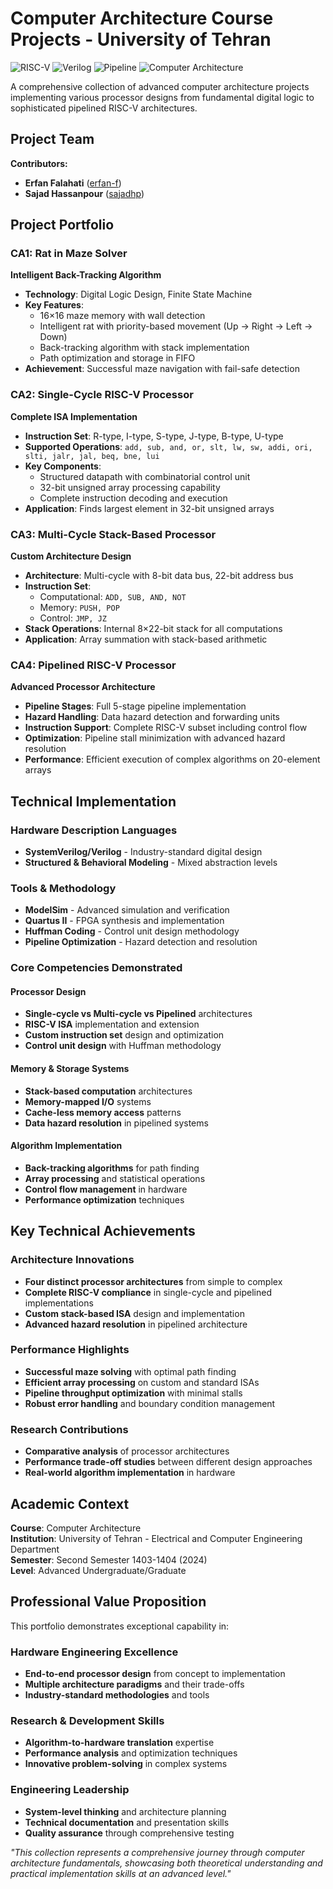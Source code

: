 # Computer Architecture Course Projects - University of Tehran

![RISC-V](https://img.shields.io/badge/RISC--V-Processor_Design-blue) ![Verilog](https://img.shields.io/badge/Verilog-HDL-green) ![Pipeline](https://img.shields.io/badge/Pipeline-Architecture-orange) ![Computer Architecture](https://img.shields.io/badge/Computer-Architecture-purple)

A comprehensive collection of advanced computer architecture projects implementing various processor designs from fundamental digital logic to sophisticated pipelined RISC-V architectures.

## Project Team

**Contributors:**
- **Erfan Falahati** ([erfan-f](https://github.com/erfan-f))
- **Sajad Hassanpour** ([sajadhp](https://github.com/sajadhp1383))

## Project Portfolio

### **CA1: Rat in Maze Solver** 
**Intelligent Back-Tracking Algorithm**
- **Technology**: Digital Logic Design, Finite State Machine
- **Key Features**:
  - 16×16 maze memory with wall detection
  - Intelligent rat with priority-based movement (Up → Right → Left → Down)
  - Back-tracking algorithm with stack implementation
  - Path optimization and storage in FIFO
- **Achievement**: Successful maze navigation with fail-safe detection

### **CA2: Single-Cycle RISC-V Processor**
**Complete ISA Implementation**
- **Instruction Set**: R-type, I-type, S-type, J-type, B-type, U-type
- **Supported Operations**: `add, sub, and, or, slt, lw, sw, addi, ori, slti, jalr, jal, beq, bne, lui`
- **Key Components**:
  - Structured datapath with combinatorial control unit
  - 32-bit unsigned array processing capability
  - Complete instruction decoding and execution
- **Application**: Finds largest element in 32-bit unsigned arrays

### **CA3: Multi-Cycle Stack-Based Processor**
**Custom Architecture Design**
- **Architecture**: Multi-cycle with 8-bit data bus, 22-bit address bus
- **Instruction Set**: 
  - Computational: `ADD, SUB, AND, NOT` 
  - Memory: `PUSH, POP`
  - Control: `JMP, JZ`
- **Stack Operations**: Internal 8×22-bit stack for all computations
- **Application**: Array summation with stack-based arithmetic

### **CA4: Pipelined RISC-V Processor**
**Advanced Processor Architecture**
- **Pipeline Stages**: Full 5-stage pipeline implementation
- **Hazard Handling**: Data hazard detection and forwarding units
- **Instruction Support**: Complete RISC-V subset including control flow
- **Optimization**: Pipeline stall minimization with advanced hazard resolution
- **Performance**: Efficient execution of complex algorithms on 20-element arrays

## Technical Implementation

### Hardware Description Languages
- **SystemVerilog/Verilog** - Industry-standard digital design
- **Structured & Behavioral Modeling** - Mixed abstraction levels

### Tools & Methodology
- **ModelSim** - Advanced simulation and verification
- **Quartus II** - FPGA synthesis and implementation
- **Huffman Coding** - Control unit design methodology
- **Pipeline Optimization** - Hazard detection and resolution

### Core Competencies Demonstrated

#### Processor Design
- **Single-cycle vs Multi-cycle vs Pipelined** architectures
- **RISC-V ISA** implementation and extension
- **Custom instruction set** design and optimization
- **Control unit design** with Huffman methodology

#### Memory & Storage Systems
- **Stack-based computation** architectures
- **Memory-mapped I/O** systems
- **Cache-less memory access** patterns
- **Data hazard resolution** in pipelined systems

#### Algorithm Implementation
- **Back-tracking algorithms** for path finding
- **Array processing** and statistical operations
- **Control flow management** in hardware
- **Performance optimization** techniques

## Key Technical Achievements

### Architecture Innovations
- **Four distinct processor architectures** from simple to complex
- **Complete RISC-V compliance** in single-cycle and pipelined implementations
- **Custom stack-based ISA** design and implementation
- **Advanced hazard resolution** in pipelined architecture

### Performance Highlights
- **Successful maze solving** with optimal path finding
- **Efficient array processing** on custom and standard ISAs
- **Pipeline throughput optimization** with minimal stalls
- **Robust error handling** and boundary condition management

### Research Contributions
- **Comparative analysis** of processor architectures
- **Performance trade-off studies** between different design approaches
- **Real-world algorithm implementation** in hardware

## Academic Context

**Course**: Computer Architecture  
**Institution**: University of Tehran - Electrical and Computer Engineering Department  
**Semester**: Second Semester 1403-1404 (2024)  
**Level**: Advanced Undergraduate/Graduate


## Professional Value Proposition

This portfolio demonstrates exceptional capability in:

### Hardware Engineering Excellence
- **End-to-end processor design** from concept to implementation
- **Multiple architecture paradigms** and their trade-offs
- **Industry-standard methodologies** and tools

### Research & Development Skills
- **Algorithm-to-hardware translation** expertise
- **Performance analysis** and optimization techniques
- **Innovative problem-solving** in complex systems

### Engineering Leadership
- **System-level thinking** and architecture planning
- **Technical documentation** and presentation skills
- **Quality assurance** through comprehensive testing

*"This collection represents a comprehensive journey through computer architecture fundamentals, showcasing both theoretical understanding and practical implementation skills at an advanced level."*
